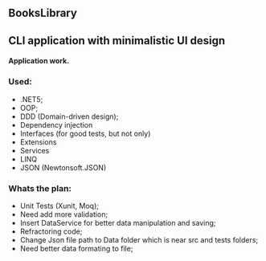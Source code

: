 ## BooksLibrary
CLI application with minimalistic UI design
------------------------------------------
#### Application work.

### Used:
- .NET5;
- OOP;
- DDD (Domain-driven design);
- Dependency injection
- Interfaces (for good tests, but not only)
- Extensions
- Services
- LINQ
- JSON (Newtonsoft.JSON)

### Whats the plan:
- Unit Tests (Xunit, Moq);
- Need add more validation;
- Insert DataService for better data manipulation and saving;
- Refractoring code;
- Change Json file path to Data folder which is near src and tests folders;
- Need better data formating to file;
